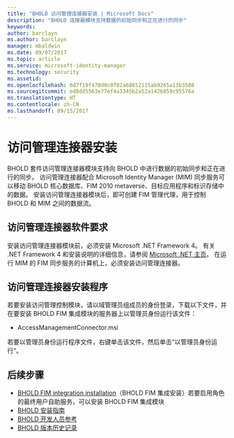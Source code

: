 ```yaml
---
title: "BHOLD 访问管理连接器安装 | Microsoft Docs"
description: "BHOLD 连接器模块支持数据的初始同步和正在进行的同步"
keywords: 
author: barclayn
ms.author: barclayn
manager: mbaldwin
ms.date: 09/07/2017
ms.topic: article
ms.service: microsoft-identity-manager
ms.technology: security
ms.assetid: 
ms.openlocfilehash: 6d7f19f470d0c0f82a68652115ab9265a13b3508
ms.sourcegitcommit: ed8dd5563e77ef4a3345b2a52a1426859c95576a
ms.translationtype: HT
ms.contentlocale: zh-CN
ms.lasthandoff: 09/15/2017
---
```

# <a name="access-management-connector-installation"></a>访问管理连接器安装

BHOLD 套件访问管理连接器模块支持向 BHOLD 中进行数据的初始同步和正在进行的同步。 访问管理连接器配合 Microsoft Identity Manager (MIM) 同步服务可以移动 BHOLD 核心数据库、FIM 2010 metaverse、目标应用程序和标识存储中的数据。 安装访问管理连接器模块后，即可创建 FIM 管理代理，用于控制 BHOLD 和 MIM 之间的数据流。

## <a name="access-management-connector-software-requirements"></a>访问管理连接器软件要求

安装访问管理连接器模块前，必须安装 Microsoft .NET Framework 4。 有关 .NET Framework 4 和安装说明的详细信息，请参阅 [Microsoft .NET 主页](http://www.microsoft.com/net)。
在运行 MIM 的 FIM 同步服务的计算机上，必须安装访问管理连接器。

## <a name="access-management-connector-setup"></a>访问管理连接器安装程序

若要安装访问管理控制模块，请以域管理员组成员的身份登录，下载以下文件，并在要安装 BHOLD FIM 集成模块的服务器上以管理员身份运行该文件：

- AccessManagementConnector.msi

若要以管理员身份运行程序文件，右键单击该文件，然后单击“以管理员身份运行”。

## <a name="next-steps"></a>后续步骤

- [BHOLD FIM integration installation](https://technet.microsoft.com/library/jj134093(v=ws.10).aspx)（BHOLD FIM 集成安装）若要启用角色的最终用户自助服务，可以安装 BHOLD FIM 集成模块
- [BHOLD 安装指南](bhold-installation-guide.md)
- [BHOLD 开发人员参考](../reference/mim2016-bhold-developer-reference.md)
- [BHOLD 版本历史记录](../reference/version-bhold-history.md)